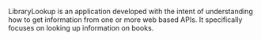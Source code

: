 LibraryLookup is an application developed with the intent of understanding how to get information from one or more web based APIs. It specifically focuses on looking up information on books.
